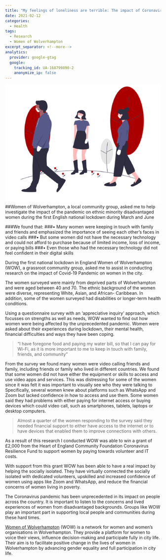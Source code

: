 ```yaml
---
title: "My feelings of loneliness are terrible: The impact of Coronavirus on women in Wolverhampton"
date: 2021-02-12
categories:
  - Health
tags:
  - Research
  - Women of Wolverhampton
excerpt_separator: <!--more-->
analytics:
  provider: google-gtag
  google:
    tracking_id: UA-168799890-2
    anonymize_ip: false
---
```

![](/assets/images/undraw_social_distancing_2g0u.png)
##Women of Wolverhampton, a local community group, asked me to help investigate the impact of the pandemic on ethnic minority disadvantaged women during the first English national lockdown during March and June

###We found that:
###•	Many women were keeping in touch with family and friends and emphasized the importance of seeing each other’s faces in video calls
###•	But some women did not have the necessary technology and could not afford to purchase because of limited income, loss of income, or paying bills
###•	Even those who had the necessary technology did not feel confident in their digital skills

During the first national lockdown in England Women of Wolverhampton (WOW), a grassroot community group, asked me to assist in conducting research on the impact of Covid-19 Pandemic on women in the city.

The women surveyed were mainly from deprived parts of Wolverhampton and were aged between 40 and 70. The ethnic background of the women were diverse, representing White, Asian, and African- Caribbean. In addition, some of the women surveyed had disabilities or longer-term health conditions.

Using a questionnaire survey with an ‘appreciative inquiry’ approach, which focusses on strengths as well as needs, WOW wanted to find out how women were being affected by the unprecedented pandemic. Women were asked about their experiences during lockdown, their mental health, financial difficulties and ways they have been coping.

> “I have foregone food and paying my water bill, so that I can pay for Wi-Fi, as it is more important to me to keep in touch with family, friends, and community”

From the survey we found many women were video calling friends and family, including friends or family who lived in different countries. We found that some women did not have either the equipment or skills to access and use video apps and services. This was distressing for some of the women since it was felt it was important to visually see who they were talking to  
Specifically, several women knew about platforms such as WhatsApp and Zoom but lacked confidence in how to access and use them. Some women said they had problems with either paying for internet access or buying devices which could video call, such as smartphones, tablets, laptops or desktop computers.

> Almost a quarter of the women responding to the survey said they needed financial support to either have access to the internet or to have devices that enabled them to improve connections with others.

As a result of this research I conducted WOW was able to win a grant of £2,000 from the Heart of England Community Foundation Coronavirus Resilience Fund to support women by paying towards volunteer and IT costs.

With support from this grant WOW has been able to have a real impact by helping the socially isolated. They have virtually connected the socially isolated with dedicated volunteers, upskilled and increased confidence of women using apps like Zoom and WhatsApp, and reduce the financial concerns of women living in poverty.

The Coronavirus pandemic has been unprecedented in its impact on people across the country. It is important to listen to the concerns and lived experiences of women from disadvantaged backgrounds. Groups like WOW play an important part in supporting local people and communities during these hard times.

[Women of Wolverhampton]( http://wowonline.org.uk/) (WOW) is a network for women and women’s organisations in Wolverhampton. They provide a platform for women to voice their views, influence decision-making and participate fully in city life. Their aim is to facilitate positive change in the lives of women in Wolverhampton by advancing gender equality and full participation in city life. 
